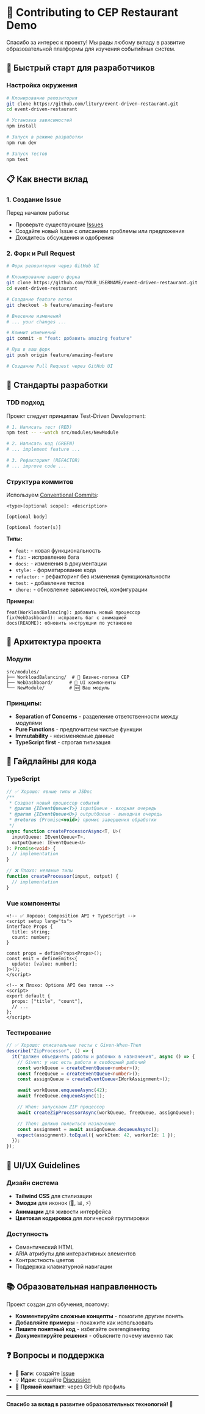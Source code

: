 # 🤝 Contributing to CEP Restaurant Demo

Спасибо за интерес к проекту! Мы рады любому вкладу в развитие образовательной платформы для изучения событийных систем.

## 🚀 Быстрый старт для разработчиков

### Настройка окружения

```bash
# Клонирование репозитория
git clone https://github.com/litury/event-driven-restaurant.git
cd event-driven-restaurant

# Установка зависимостей
npm install

# Запуск в режиме разработки
npm run dev

# Запуск тестов
npm test
```

## 📋 Как внести вклад

### 1. Создание Issue

Перед началом работы:

- Проверьте существующие [Issues](https://github.com/litury/event-driven-restaurant/issues)
- Создайте новый Issue с описанием проблемы или предложения
- Дождитесь обсуждения и одобрения

### 2. Форк и Pull Request

```bash
# Форк репозитория через GitHub UI

# Клонирование вашего форка
git clone https://github.com/YOUR_USERNAME/event-driven-restaurant.git
cd event-driven-restaurant

# Создание feature ветки
git checkout -b feature/amazing-feature

# Внесение изменений
# ... your changes ...

# Коммит изменений
git commit -m "feat: добавить amazing feature"

# Пуш в ваш форк
git push origin feature/amazing-feature

# Создание Pull Request через GitHub UI
```

## 🧪 Стандарты разработки

### TDD подход

Проект следует принципам Test-Driven Development:

```bash
# 1. Написать тест (RED)
npm test -- --watch src/modules/NewModule

# 2. Написать код (GREEN)
# ... implement feature ...

# 3. Рефакторинг (REFACTOR)
# ... improve code ...
```

### Структура коммитов

Используем [Conventional Commits](https://www.conventionalcommits.org/):

```
<type>[optional scope]: <description>

[optional body]

[optional footer(s)]
```

**Типы:**

- `feat:` - новая функциональность
- `fix:` - исправление бага
- `docs:` - изменения в документации
- `style:` - форматирование кода
- `refactor:` - рефакторинг без изменения функциональности
- `test:` - добавление тестов
- `chore:` - обновление зависимостей, конфигурации

**Примеры:**

```
feat(WorkloadBalancing): добавить новый процессор
fix(WebDashboard): исправить баг с анимацией
docs(README): обновить инструкции по установке
```

## 📁 Архитектура проекта

### Модули

```
src/modules/
├── WorkloadBalancing/  # 🔧 Бизнес-логика CEP
├── WebDashboard/      # 🎨 UI компоненты
└── NewModule/         # 🆕 Ваш модуль
```

### Принципы:

- **Separation of Concerns** - разделение ответственности между модулями
- **Pure Functions** - предпочитаем чистые функции
- **Immutability** - неизменяемые данные
- **TypeScript first** - строгая типизация

## 🧩 Гайдлайны для кода

### TypeScript

```typescript
// ✅ Хорошо: явные типы и JSDoc
/**
 * Создает новый процессор событий
 * @param {IEventQueue<T>} inputQueue - входная очередь
 * @param {IEventQueue<U>} outputQueue - выходная очередь
 * @returns {Promise<void>} промис завершения обработки
 */
async function createProcessorAsync<T, U>(
  inputQueue: IEventQueue<T>,
  outputQueue: IEventQueue<U>
): Promise<void> {
  // implementation
}

// ❌ Плохо: неявные типы
function createProcessor(input, output) {
  // implementation
}
```

### Vue компоненты

```vue
<!-- ✅ Хорошо: Composition API + TypeScript -->
<script setup lang="ts">
interface Props {
  title: string;
  count: number;
}

const props = defineProps<Props>();
const emit = defineEmits<{
  update: [value: number];
}>();
</script>

<!-- ❌ Плохо: Options API без типов -->
<script>
export default {
  props: ["title", "count"],
  // ...
};
</script>
```

### Тестирование

```typescript
// ✅ Хорошо: описательные тесты с Given-When-Then
describe("ZipProcessor", () => {
  it("должен объединять работы и рабочих в назначения", async () => {
    // Given: у нас есть работа и свободный рабочий
    const workQueue = createEventQueue<number>();
    const freeQueue = createEventQueue<number>();
    const assignQueue = createEventQueue<IWorkAssignment>();

    await workQueue.enqueueAsync(42);
    await freeQueue.enqueueAsync(1);

    // When: запускаем ZIP процессор
    await createZipProcessorAsync(workQueue, freeQueue, assignQueue);

    // Then: должно появиться назначение
    const assignment = await assignQueue.dequeueAsync();
    expect(assignment).toEqual({ workItem: 42, workerId: 1 });
  });
});
```

## 🎨 UI/UX Guidelines

### Дизайн система

- **Tailwind CSS** для стилизации
- **Эмодзи** для иконок (🍕, 📊, ⚡)
- **Анимации** для живости интерфейса
- **Цветовая кодировка** для логической группировки

### Доступность

- Семантический HTML
- ARIA атрибуты для интерактивных элементов
- Контрастность цветов
- Поддержка клавиатурной навигации

## 📚 Образовательная направленность

Проект создан для обучения, поэтому:

- **Комментируйте сложные концепты** - помогите другим понять
- **Добавляйте примеры** - покажите как использовать
- **Пишите понятный код** - избегайте overengineering
- **Документируйте решения** - объясните почему именно так

## ❓ Вопросы и поддержка

- 🐛 **Баги**: создайте [Issue](https://github.com/litury/event-driven-restaurant/issues)
- 💡 **Идеи**: создайте [Discussion](https://github.com/litury/event-driven-restaurant/discussions)
- 📧 **Прямой контакт**: через GitHub профиль

---

**Спасибо за вклад в развитие образовательных технологий! 🚀**
